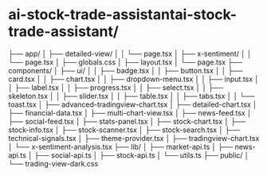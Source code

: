 # ai-stock-trade-assistantai-stock-trade-assistant/
├── app/
│   ├── detailed-view/
│   │   └── page.tsx
│   ├── x-sentiment/
│   │   └── page.tsx
│   ├── globals.css
│   ├── layout.tsx
│   └── page.tsx
├── components/
│   ├── ui/
│   │   ├── badge.tsx
│   │   ├── button.tsx
│   │   ├── card.tsx
│   │   ├── chart.tsx
│   │   ├── dropdown-menu.tsx
│   │   ├── input.tsx
│   │   ├── label.tsx
│   │   ├── progress.tsx
│   │   ├── select.tsx
│   │   ├── skeleton.tsx
│   │   ├── slider.tsx
│   │   ├── table.tsx
│   │   ├── tabs.tsx
│   │   └── toast.tsx
│   ├── advanced-tradingview-chart.tsx
│   ├── detailed-chart.tsx
│   ├── financial-data.tsx
│   ├── multi-chart-view.tsx
│   ├── news-feed.tsx
│   ├── social-feed.tsx
│   ├── stats-panel.tsx
│   ├── stock-chart.tsx
│   ├── stock-info.tsx
│   ├── stock-scanner.tsx
│   ├── stock-search.tsx
│   ├── technical-signals.tsx
│   ├── theme-provider.tsx
│   ├── tradingview-chart.tsx
│   └── x-sentiment-analysis.tsx
├── lib/
│   ├── market-api.ts
│   ├── news-api.ts
│   ├── social-api.ts
│   ├── stock-api.ts
│   └── utils.ts
├── public/
│   └── trading-view-dark.css
